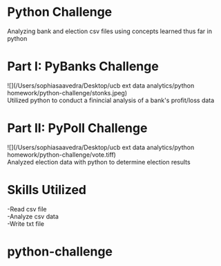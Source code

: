 # Python Challenge
Analyzing bank and election csv files using concepts learned thus far in python

# Part I: PyBanks Challenge
![](/Users/sophiasaavedra/Desktop/ucb ext data analytics/python homework/python-challenge/stonks.jpeg) <br />
Utilized python to conduct a finincial analysis of a bank's profit/loss data

# Part II: PyPoll Challenge
![](/Users/sophiasaavedra/Desktop/ucb ext data analytics/python homework/python-challenge/vote.tiff) <br />
Analyzed election data with python to determine election results

# Skills Utilized
-Read csv file <br />
-Analyze csv data <br />
-Write txt file
# python-challenge

